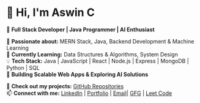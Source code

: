 # 👋 Hi, I'm Aswin C  
🚀 **Full Stack Developer | Java Programmer | AI Enthusiast**  

🔹 **Passionate about:** MERN Stack, Java, Backend Development & Machine Learning  
🌱 **Currently Learning:** Data Structures & Algorithms, System Design  
💡 **Tech Stack:** Java | JavaScript | React | Node.js | Express | MongoDB | Python | SQL  
🎯 **Building Scalable Web Apps & Exploring AI Solutions**  

📌 **Check out my projects:** [GitHub Repositories](https://github.com/aswin24012004/)  
📫 **Connect with me:** [LinkedIn](https://linkedin.com/aswin-c-95896125b/) | [Portfolio](https://aswin24012004.github.io/PortFolio/) | [Email](mailto:aswin.c2401@gmail.com)| [GFG](https://www.geeksforgeeks.org/user/aswinasprp1/) | [Leet Code](https://leetcode.com/u/aswinaswin1w3/)  





<!--- - 👋 Hi, I’m @aswin_B.E.
- 👀 I’m interested in FullStack_Development
- 🌱 I’m currently learning ... Problem solving in Java
- 💞️ 
- 📫 

aswin24012004/aswin24012004 is a ✨ special ✨ repository because its `README.md` (this file) appears on your GitHub profile.
You can click the Preview link to take a look at your changes.
--->
